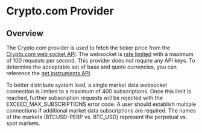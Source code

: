 # Crypto.com Provider

## Overview

The Crypto.com provider is used to fetch the ticker price from the [Crypto.com web socket API](https://exchange-docs.crypto.com/exchange/v1/rest-ws/index.html?javascript#ticker-instrument_name). The websocket is [rate limited](https://exchange-docs.crypto.com/exchange/v1/rest-ws/index.html?javascript#rate-limits) with a maximum of 100 requests per second. This provider does not require any API keys. To determine the acceptable set of base and quote currencies, you can reference the [get instruments API](https://exchange-docs.crypto.com/exchange/v1/rest-ws/index.html?javascript#reference-and-market-data-api).

To better distribute system load, a single market data websocket connection is limited to a maximum of 400 subscriptions. Once this limit is reached, further subscription requests will be rejected with the EXCEED_MAX_SUBSCRIPTIONS error code. A user should establish multiple connections if additional market data subscriptions are required. The names of the markets (BTCUSD-PERP vs. BTC_USD) represent the perpetual vs. spot markets.
